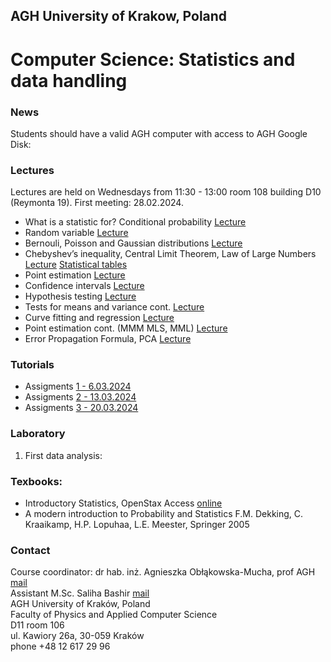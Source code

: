 ## AGH University of Krakow, Poland
# Computer Science: Statistics and data handling

### News
Students should have a valid AGH computer with access to AGH Google Disk:

### Lectures
Lectures are held on Wednesdays from	11:30 - 13:00 room 108 building D10 (Reymonta 19). First meeting: 28.02.2024.
- What is a statistic for? Conditional probability [Lecture](/FILES/stat_CS_1.pdf)
- Random variable [Lecture](/FILES/stat_CS_2.pdf) 
- Bernouli, Poisson and Gaussian distributions [Lecture](/FILES/stat_CS_3.pdf)
- Chebyshev’s inequality, Central Limit Theorem, Law of Large Numbers  [Lecture](/FILES/stat_CS_4.pdf)  [Statistical tables](/FILES/StatistialTables.pdf) 
- Point estimation  [Lecture](/FILES/stat_CS_5.pdf)
- Confidence intervals  [Lecture](/FILES/stat_8.pdf)
- Hypothesis testing  [Lecture](/FILES/stat_9.pdf)
- Tests for means and variance cont. [Lecture](/FILES/stat_10.pdf)
- Curve fitting and regression   [Lecture](/FILES/stat_12.pdf)
- Point estimation cont. (MMM MLS, MML) [Lecture](/FILES/stat_11.pdf)
- Error Propagation Formula, PCA [Lecture](/FILES/corr_PCA.pdf)

### Tutorials
- Assigments [1 - 6.03.2024](/FILES/tutorial1-CS.pdf)
- Assigments [2 - 13.03.2024](/FILES/tutorial2-CS.pdf)
- Assigments [3 - 20.03.2024](/FILES/tutorial3-CS.pdf)

### Laboratory
1. First data analysis: 

### Texbooks: 
- Introductory Statistics, OpenStax Access [online](https://openstax.org/details/introductory-statistics)
- A modern introduction to Probability and Statistics F.M. Dekking, C. Kraaikamp, H.P. Lopuhaa, L.E. Meester, Springer 2005


### Contact 
Course coordinator: dr hab. inż. Agnieszka Obłąkowska-Mucha, prof AGH  [mail](amucha@agh.edu.pl)  <br>
Assistant M.Sc. Saliha Bashir [mail](bashir@agh.edu.pl)  <br>
AGH University of Kraków, Poland <br>
Faculty of Physics and Applied Computer Science <br>
D11 room 106 <br>
ul. Kawiory 26a, 30-059 Kraków <br>
phone +48 12 617 29 96 <br>
